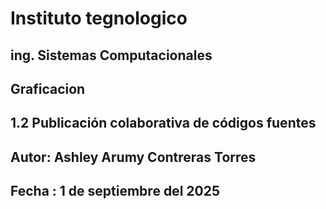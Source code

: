 # Instituto tegnologico
## ing. Sistemas Computacionales
## Graficacion
## 1.2 Publicación colaborativa de códigos fuentes
## Autor: Ashley Arumy Contreras Torres
## Fecha : 1 de septiembre del 2025
